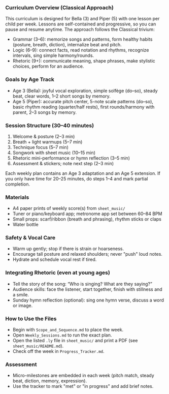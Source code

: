 ### Curriculum Overview (Classical Approach)

This curriculum is designed for Bella (3) and Piper (5) with one lesson per child per week. Lessons are self-contained and progressive, so you can pause and resume anytime. The approach follows the Classical trivium:

- Grammar (3–6): memorize songs and patterns, form healthy habits (posture, breath, diction), internalize beat and pitch.
- Logic (6–9): connect facts, read notation and rhythms, recognize intervals, sing simple harmony/rounds.
- Rhetoric (9+): communicate meaning, shape phrases, make stylistic choices, perform for an audience.

### Goals by Age Track
- Age 3 (Bella): joyful vocal exploration, simple solfège (do–so), steady beat, clear words, 1–2 short songs by memory.
- Age 5 (Piper): accurate pitch center, 5-note scale patterns (do–so), basic rhythm reading (quarter/half rests), first rounds/harmony with parent, 2–3 songs by memory.

### Session Structure (30–40 minutes)
1) Welcome & posture (2–3 min)
2) Breath + light warmups (5–7 min)
3) Technique focus (5–7 min)
4) Songwork with sheet music (10–15 min)
5) Rhetoric mini-performance or hymn reflection (3–5 min)
6) Assessment & stickers; note next step (2–3 min)

Each weekly plan contains an Age 3 adaptation and an Age 5 extension. If you only have time for 20–25 minutes, do steps 1–4 and mark partial completion.

### Materials
- A4 paper prints of weekly score(s) from `sheet_music/`
- Tuner or piano/keyboard app; metronome app set between 60–84 BPM
- Small props: scarf/ribbon (breath and phrasing), rhythm sticks or claps
- Water bottle

### Safety & Vocal Care
- Warm up gently; stop if there is strain or hoarseness.
- Encourage tall posture and relaxed shoulders; never "push" loud notes.
- Hydrate and schedule vocal rest if tired.

### Integrating Rhetoric (even at young ages)
- Tell the story of the song: “Who is singing? What are they saying?”
- Audience skills: face the listener, start together, finish with stillness and a smile.
- Sunday hymn reflection (optional): sing one hymn verse, discuss a word or image.

### How to Use the Files
- Begin with `Scope_and_Sequence.md` to place the week.
- Open `Weekly_Sessions.md` to run the exact plan.
- Open the listed `.ly` file in `sheet_music/` and print a PDF (see `sheet_music/README.md`).
- Check off the week in `Progress_Tracker.md`.

### Assessment
- Micro-milestones are embedded in each week (pitch match, steady beat, diction, memory, expression).
- Use the tracker to mark "met" or "in progress" and add brief notes.

